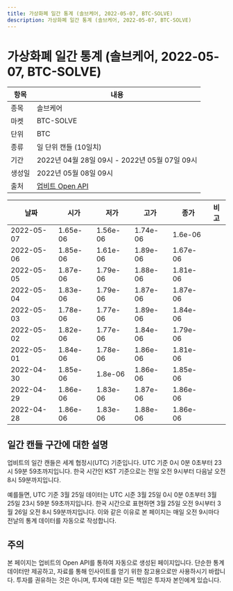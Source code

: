 ```yaml
---
title: 가상화폐 일간 통계 (솔브케어, 2022-05-07, BTC-SOLVE)
description: 가상화폐 일간 통계 (솔브케어, 2022-05-07, BTC-SOLVE)
---
```



가상화폐 일간 통계 (솔브케어, 2022-05-07, BTC-SOLVE)
===

|항목|내용|
|--|--|
|종목|솔브케어|
|마켓|BTC-SOLVE|
|단위|BTC|
|종류|일 단위 캔들 (10일치)|
|기간|2022년 04월 28일 09시 - 2022년 05월 07일 09시|
|생성일|2022년 05월 08일 09시|
|출처|[업비트 Open API](https://docs.upbit.com)|


|날짜|시가|저가|고가|종가|비고|
|--|--|--|--|--|--|
|2022-05-07|1.65e-06|1.56e-06|1.74e-06|1.6e-06|    |
|2022-05-06|1.85e-06|1.61e-06|1.89e-06|1.67e-06|    |
|2022-05-05|1.87e-06|1.79e-06|1.88e-06|1.81e-06|    |
|2022-05-04|1.83e-06|1.79e-06|1.87e-06|1.87e-06|    |
|2022-05-03|1.78e-06|1.77e-06|1.89e-06|1.84e-06|    |
|2022-05-02|1.82e-06|1.77e-06|1.84e-06|1.79e-06|    |
|2022-05-01|1.84e-06|1.78e-06|1.86e-06|1.81e-06|    |
|2022-04-30|1.85e-06|1.8e-06|1.86e-06|1.85e-06|    |
|2022-04-29|1.86e-06|1.83e-06|1.87e-06|1.86e-06|    |
|2022-04-28|1.86e-06|1.83e-06|1.88e-06|1.86e-06|    |


일간 캔들 구간에 대한 설명
---


업비트의 일간 캔들은 세계 협정시(UTC) 기준입니다. 
UTC 기준 0시 0분 0초부터 23시 59분 59초까지입니다. 
한국 시간인 KST 기준으로는 전일 오전 9시부터 다음날 오전 8시 59분까지입니다. 


예를들면, UTC 기준 3월 25일 데이터는 UTC 시준 3월 25일 0시 0분 0초부터 3월 25일 23시 59분 59초까지입니다. 
한국 시간으로 표현하면 3월 25일 오전 9시부터 3월 26일 오전 8시 59분까지입니다. 
이와 같은 이유로 본 페이지는 매일 오전 9시마다 전날의 통계 데이터를 자동으로 작성합니다. 


주의
---


본 페이지는 업비트의 Open API를 통하여 자동으로 생성된 페이지입니다. 
단순한 통계 데이터만 제공하고, 자료를 통해 인사이트를 얻기 위한 참고용으로만 사용하시기 바랍니다. 
투자를 권유하는 것은 아니며, 투자에 대한 모든 책임은 투자자 본인에게 있습니다. 
